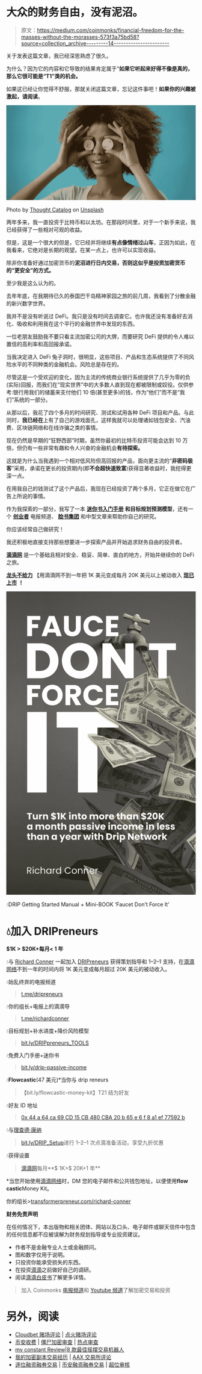 # 大众的财务自由，没有泥沼。

> 原文：<https://medium.com/coinmonks/financial-freedom-for-the-masses-without-the-morasses-573f3a75bd58?source=collection_archive---------14----------------------->

关于发表这篇文章，我已经深思熟虑了很久。

为什么？因为它的内容和它导致的结果肯定属于“**如果它听起来好得不像是真的，那么它很可能是“T1”类的机会。**

如果这已经让你觉得不舒服，那就关闭这篇文章，忘记这件事吧！**如果你的兴趣被激起，请阅读**。

![](img/738a7ea5d44d100735f5d413d1e90ea2.png)

Photo by [Thought Catalog](https://unsplash.com/@thoughtcatalog?utm_source=medium&utm_medium=referral) on [Unsplash](https://unsplash.com?utm_source=medium&utm_medium=referral)

两年多来，我一直投资于比特币和以太坊。在那段时间里，对于一个新手来说，我已经获得了一些相对可观的收益。

但是，这是一个很大的但是，它已经并将继续**有点像情绪过山车**，正因为如此，在我看来，它绝对是长期的观望。在某一点上，也许可以实现收益。

除非你准备好通过加密货币的**泥沼进行日内交易，否则这似乎是投资加密货币的“更安全”的方式。**

至少我是这么认为的。

去年年底，在我期待已久的泰国巴干岛精神家园之旅的前几周，我看到了分散金融的新兴数字世界。

我并不是没有听说过 DeFi。我只是没有时间去调查它。也许我还没有准备好去消化、吸收和利用我在这个平行的金融世界中发现的东西。

一位老朋友鼓励我不要只看主流加密公司的大牌，而要研究 DeFi 提供的令人难以置信的高利率和高回报承诺。

当我决定进入 DeFi 兔子洞时，很明显，这些项目、产品和生态系统提供了不同风险水平的不同种类的金融机会。风险总是存在的。

尽管这是一个受欢迎的变化，因为主流的传统商业银行系统提供了几乎为零的负(实际)回报，而我们在“现实世界”中的大多数人直到现在都被限制或奴役。仅供参考:银行用我们的储蓄来支付他们 10 倍(甚至更多)的钱，作为“他们”而不是“我们”系统的一部分。

从那以后，我花了四个多月的时间研究、测试和试用各种 DeFi 项目和产品。与此同时，**我已经在**上有了自己的游戏面孔，这样我就可以处理诸如钱包安全、汽油费、区块链网络和在线诈骗之类的事情。

现在仍然是早期的“狂野西部”时期，虽然你最初的比特币投资可能会达到 10 万倍，但仍有一些非常有趣和令人兴奋的金融机会**有待探索。**

这就是为什么当我遇到一个相对低风险但高回报的产品，面向更主流的“**非密码极客**”采用，承诺在更长的投资期内(即**不会超快速致富**)获得显著收益时，我挖得更深一点。

在用我自己的钱测试了这个产品后，我现在已经投资了两个多月，它正在做它在广告上所说的事情。

作为我探索的一部分，我写了一本 [**迷你书入门手册**](http://books2read.com/Generate-Passive-Income) **和目标规划预测模型**，还有一个 [**创业者**](https://t.me/dripreneurs) 电报频道、 [**脸书集团**](http://facebook.com/groups/dripreneurs) 和中型文章来帮助你自己的研究。

你应该经常自己做研究！

我还积极地直接支持那些想要进一步探索产品并开始追求财务自由的投资者。

[**滴滴网**](http://drip.community/faucet?buddy=0x44A64ca69Cd15Cb480cBa20B65E6F8A1Ef77592b) 是一个基础且相对安全、稳妥、简单、直白的地方，开始并继续你的 DeFi 之旅。

[**龙头不给力**](http://books2read.com/Generate-Passive-Income) 【用滴滴网不到一年把 1K 美元变成每月 20K 美元以上被动收入 [**现已上市**](http://books2read.com/Generate-Passive-Income) **！**

[![](img/3fae8b47f8845bf497fa20d1a7b721d1.png)](http://books2read.com/Generate-Passive-Income)

💧DRIP Getting Started Manual + Mini-BOOK ‘Faucet Don’t Force It’

# 💧加入 DRIPreneurs

**$1K > $20K+每月< 1 年**

💧与 [Richard Conner](https://transformerpreneur.squarespace.com/richard-conner) 一起加入 [DRIPreneurs](https://t.me/dripreneurs) 获得策划指导和 1–2–1 支持，在[滴滴网络](http://drip.community/faucet?buddy=0x44A64ca69Cd15Cb480cBa20B65E6F8A1Ef77592b)不到一年的时间内将 1K 美元变成每月超过 20K 美元的被动收入。

💧始乱终弃的电报频道
>[t.me/dripreneurs](http://t.me/dripreneurs)

💧你的组长+电报上的滴滴导
>[t.me/richardconner](http://t.me/richardconner)

💧目标规划+补水进度+降价风险模型
>[bit.ly/DRIPpreneurs_TOOLS](http://bit.ly/DRIPpreneurs_TOOLS)

💧免费入门手册+迷你书
>[bit.ly/drip-passive-income](https://bit.ly/drip-passive-income)

💧**Flowcastic**(47 美元)*当你与 drip reneurs
>【bit.ly/flowcastic-money-kit】T21 结为好友

💧好友 ID 地址
>[0x 44 a 64 ca 69 CD 15 CB 480 CBA 20 b 65 e 6 f 8 a1 ef 77592 b](http://drip.community/faucet?buddy=0x44A64ca69Cd15Cb480cBa20B65E6F8A1Ef77592b)

💧与[理查德·康纳](https://www.transformerpreneur.com/richard-conner)
>[bit.ly/DRIP_Setup](https://bit.ly/DRIP_Setup)进行 1–2–1 次点滴准备活动，享受九折优惠

💧获得设置
> [滴滴网](http://drip.community/faucet?buddy=0x44A64ca69Cd15Cb480cBa20B65E6F8A1Ef77592b)每月**$ 1K>$ 20K+1 年**

*当您开始使用[滴滴网络](http://drip.community/faucet?buddy=0x44A64ca69Cd15Cb480cBa20B65E6F8A1Ef77592b)时，DM 您的电子邮件和公共钱包地址，以便使用**flow castic**Money Kit。

你的组长>[transformerpreneur.com/richard-conner](http://transformerpreneur.com/richard-conner)

**财务免责声明**

在任何情况下，本出版物和相关团体、网站以及口头、电子邮件或聊天信件中包含的任何信息都不应被误解为财务规划指导或专业投资建议。

*   作者不是金融专业人士或金融顾问。
*   图和数字仅用于说明。
*   只投资你能承受损失的东西。
*   在投资[滴滴](http://drip.community/faucet?buddy=0x44A64ca69Cd15Cb480cBa20B65E6F8A1Ef77592b)之前做好自己的调研。
*   阅读[滴滴白皮书](https://drip.community/docs/DRIP_LIGHTPAPER_v0.8_Lit_Version.pdf)了解更多详情。

> 加入 Coinmonks [电报频道](https://t.me/coincodecap)和 [Youtube 频道](https://www.youtube.com/c/coinmonks/videos)了解加密交易和投资

# 另外，阅读

*   [Cloudbet 赌场评论](https://coincodecap.com/cloudbet-casino-review) | [点火赌场评论](https://coincodecap.com/ignition-casino-review)
*   [币安收费](/coinmonks/binance-fees-8588ec17965) | [僵尸加密审查](/coinmonks/botcrypto-review-2021-build-your-own-trading-bot-coincodecap-6b8332d736c7) | [热点审查](/coinmonks/hotbit-review-cd5bec41dafb)
*   [my constant Review](https://coincodecap.com/myconstant-review)|[8 款最佳摇摆交易机器人](https://coincodecap.com/best-swing-trading-bots)
*   [我的加密副本交易经历](/coinmonks/my-experience-with-crypto-copy-trading-d6feb2ce3ac5) | [AAX 交易所评论](/coinmonks/aax-exchange-review-2021-67c5ea09330c)
*   [逐位融资融券交易](/coinmonks/bybit-margin-trading-e5071676244e) | [币安融资融券交易](/coinmonks/binance-margin-trading-c9eb5e9d2116) | [超位审核](/coinmonks/overbit-review-9446ed4f2188)
